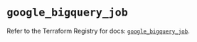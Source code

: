 # `google_bigquery_job`

Refer to the Terraform Registry for docs: [`google_bigquery_job`](https://registry.terraform.io/providers/hashicorp/google/6.41.0/docs/resources/bigquery_job).

